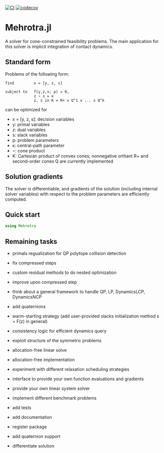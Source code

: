 [![CI](https://github.com/simon-lc/Mehrotra.jl/actions/workflows/CI.yml/badge.svg)](https://github.com/simon-lc/Mehrotra.jl/actions/workflows/CI.yml)
[![codecov](https://codecov.io/gh/simon-lc/Mehrotra.jl/branch/main/graph/badge.svg?token=XTJdkIODOX)](https://codecov.io/gh/simon-lc/Mehrotra.jl)

# Mehrotra.jl
A solver for cone-constrained feasibility problems. The main application for this solver is implicit integration of contact dynamics.

## Standard form
Problems of the following form:
```
find         x = [y, z, s]

subject to   f(y,z,s; p) = 0,
             z ∘ s = κ
             z, s in K = R+ x Q^1 x ... x Q^k
```
can be optimized for

- x = [y, z, s]: decision variables
- y: primal variables
- z: dual variables
- s: slack variables
- p: problem parameters
- κ: central-path parameter
- ∘: cone product
- K: Cartesian product of convex cones; nonnegative orthant R+ and second-order cones Q are currently implemented

## Solution gradients
The solver is differentiable, and gradients of the solution (including internal solver variables) with respect to the problem parameters are efficiently computed.

## Quick start
```julia
using Mehrotra
```

## Remaining tasks
- primals regualization for QP polytope collision detection
- fix compressed steps
- custom residual methods to do nested optimization
- improve upon compressed step
- think about a general framework to handle QP, LP, DynamicsLCP, DynamicsNCP
- add quaternions

- warm-starting strategy (add user-provided slacks initialization method s = F(z) in general)
- consistency logic for efficient dynamics query
- exploit structure of the symmetric problems
- allocation-free linear solve
- allocation-free implementation
- experiment with different relaxation scheduling strategies
- interface to provide your own function evaluations and gradients
- provide your own linear system solver
- implement different benchmark problems 
- add tests
- add documentation
- register package
- add quaternion support
- differentiate solution
